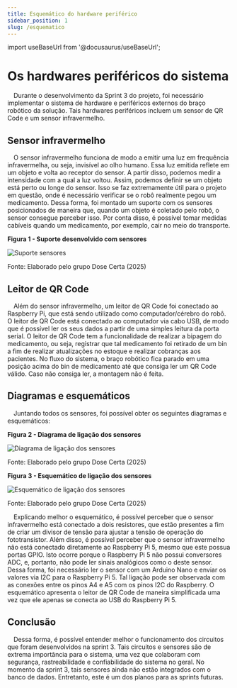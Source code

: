 ```yaml
---
title: Esquemático do hardware periférico
sidebar_position: 1
slug: /esquematico
---
```


import useBaseUrl from '@docusaurus/useBaseUrl';

# Os hardwares periféricos do sistema

&emsp;Durante o desenvolvimento da Sprint 3 do projeto, foi necessário implementar o sistema de hardware e periféricos externos do braço robótico da solução. Tais hardwares periféricos incluem um sensor de QR Code e um sensor infravermelho.


## Sensor infravermelho 

&emsp;O sensor infravermelho funciona de modo a emitir uma luz em frequência infravermelha, ou seja, invisível ao olho humano. Essa luz emitida reflete em um objeto e volta ao receptor do sensor. A partir disso, podemos medir a intensidade com a qual a luz voltou. Assim, podemos definir se um objeto está perto ou longe do sensor. Isso se faz extremamente útil para o projeto em questão, onde é necessário verificar se o robô realmente pegou um medicamento. Dessa forma, foi montado um suporte com os sensores posicionados de maneira que, quando um objeto é coletado pelo robô, o sensor consegue perceber isso. Por conta disso, é possível tomar medidas cabíveis quando um medicamento, por exemplo, cair no meio do transporte. 

<div style={{ textAlign: 'center' }}>
  <p><strong>Figura 1 - Suporte desenvolvido com sensores</strong></p>
  <img 
    src={useBaseUrl('/img/suporte_sensores.jpeg')} 
    alt="Suporte sensores" 
    title="Suporte sensores" 
    style={{ maxWidth: '80%', height: 'auto' }}
  />
  <p>Fonte: Elaborado pelo grupo Dose Certa (2025)</p>
</div>

## Leitor de QR Code

&emsp;Além do sensor infravermelho, um leitor de QR Code foi conectado ao Raspberry Pi, que está sendo utilizado como computador/cérebro do robô. O leitor de QR Code está conectado ao computador via cabo USB, de modo que é possível ler os seus dados a partir de uma simples leitura da porta serial. O leitor de QR Code tem a funcionalidade de realizar a bipagem do medicamento, ou seja, registrar que tal medicamento foi retirado de um bin a fim de realizar atualizações no estoque e realizar cobranças aos pacientes. No fluxo do sistema, o braço robótico fica parado em uma posição acima do bin de medicamento até que consiga ler um QR Code válido. Caso não consiga ler, a montagem não é feita. 

## Diagramas e esquemáticos

&emsp;Juntando todos os sensores, foi possível obter os seguintes diagramas e esquemáticos:

<div style={{ textAlign: 'center' }}>
  <p><strong>Figura 2 - Diagrama de ligação dos sensores</strong></p>
  <img 
    src={useBaseUrl('/img/diagrama_sensores.png')} 
    alt="Diagrama de ligação dos sensores" 
    title="Diagrama de ligação dos sensores" 
    style={{ maxWidth: '80%', height: 'auto' }}
  />
  <p>Fonte: Elaborado pelo grupo Dose Certa (2025)</p>
</div>


<div style={{ textAlign: 'center' }}>
  <p><strong>Figura 3 - Esquemático de ligação dos sensores</strong></p>
  <img 
    src={useBaseUrl('/img/esquematico_sensores.png')} 
    alt="Esquemático de ligação dos sensores" 
    title="Esquemático de ligação dos sensores" 
    style={{ maxWidth: '80%', height: 'auto' }}
  />
  <p>Fonte: Elaborado pelo grupo Dose Certa (2025)</p>
</div>

&emsp;Explicando melhor o esquemático, é possível perceber que o sensor infravermelho está conectado a dois resistores, que estão presentes a fim de criar um divisor de tensão para ajustar a tensão de operação do fototransistor. Além disso, é possível perceber que o sensor infravermelho não está conectado diretamente ao Raspberry Pi 5, mesmo que este possua portas GPIO. Isto ocorre porque o Raspberry Pi 5 não possui conversores ADC, e, portanto, não pode ler sinais analógicos como o deste sensor. Dessa forma, foi necessário ler o sensor com um Arduino Nano e enviar os valores via I2C para o Raspberry Pi 5. Tal ligação pode ser observada com as conexões entre os pinos A4 e A5 com os pinos I2C do Raspberry. O esquemático apresenta o leitor de QR Code de maneira simplificada uma vez que ele apenas se conecta ao USB do Raspberry Pi 5. 
## Conclusão

&emsp;Dessa forma, é possível entender melhor o funcionamento dos circuitos que foram desenvolvidos na sprint 3. Tais circuitos e sensores são de extrema importância para o sistema, uma vez que colaboram com segurança, rastreabilidade e confiabilidade do sistema no geral. No momento da sprint 3, tais sensores ainda não estão integrados com o banco de dados. Entretanto, este é um dos planos para as sprints futuras. 
